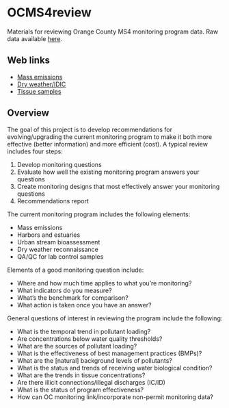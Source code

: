 # OCMS4review

Materials for reviewing Orange County MS4 monitoring program data. Raw data available [here](https://ocgov.box.com/s/8kpxenh93u9k58io0zfol9c88civcjzy).

## Web links

* [Mass emissions](https://sccwrp.shinyapps.io/ocms4review/mass_emissions.Rmd)
* [Dry weather/IDIC](https://sccwrp.shinyapps.io/ocms4review/dry_weather.Rmd)
* [Tissue samples](https://sccwrp.shinyapps.io/ocms4review/tissue.Rmd)

## Overview

The goal of this project is to develop recommendations for evolving/upgrading the current monitoring program to make it both more effective (better information) and more efficient (cost).  A typical review includes four steps:

1) Develop monitoring questions
1) Evaluate how well the existing monitoring program answers your questions
1) Create monitoring designs that most effectively answer your monitoring questions
1) Recommendations report

The current monitoring program includes the following elements:

* Mass emissions
* Harbors and estuaries
* Urban stream bioassessment
* Dry weather reconnaissance
* QA/QC for lab control samples

Elements of a good monitoring question include: 

* Where and how much time applies to what you’re monitoring?
* What indicators do you measure?
* What’s the benchmark for comparison?
* What action is taken once you have an answer?

General questions of interest in reviewing the program include the following: 

* What is the temporal trend in pollutant loading?
* Are concentrations below water quality thresholds?
* What are the sources of pollutant loading?
* What is the effectiveness of best management practices (BMPs)?
* What are the [natural] background levels of pollutants?
* What is the status and trends of receiving water biological condition?
* What are the trends in tissue concentrations?
* Are there illicit connections/illegal discharges (IC/ID) 
* What is the status of program effectiveness?
* How can OC monitoring link/incorporate non-permit monitoring data?

